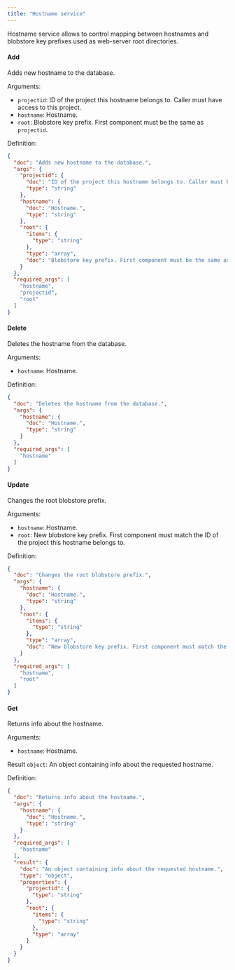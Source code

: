 ```yaml
---
title: "Hostname service"
---
```


Hostname service allows to control mapping between hostnames and blobstore key prefixes used as web-server root directories.

#### Add
Adds new hostname to the database.

Arguments:
- `projectid`: ID of the project this hostname belongs to. Caller must have access to this project.
- `hostname`: Hostname.
- `root`: Blobstore key prefix. First component must be the same as `projectid`.


Definition:
```json
{
  "doc": "Adds new hostname to the database.",
  "args": {
    "projectid": {
      "doc": "ID of the project this hostname belongs to. Caller must have access to this project.",
      "type": "string"
    },
    "hostname": {
      "doc": "Hostname.",
      "type": "string"
    },
    "root": {
      "items": {
        "type": "string"
      },
      "type": "array",
      "doc": "Blobstore key prefix. First component must be the same as `projectid`."
    }
  },
  "required_args": [
    "hostname",
    "projectid",
    "root"
  ]
}
```

#### Delete
Deletes the hostname from the database.

Arguments:
- `hostname`: Hostname.


Definition:
```json
{
  "doc": "Deletes the hostname from the database.",
  "args": {
    "hostname": {
      "doc": "Hostname.",
      "type": "string"
    }
  },
  "required_args": [
    "hostname"
  ]
}
```

#### Update
Changes the root blobstore prefix.

Arguments:
- `hostname`: Hostname.
- `root`: New blobstore key prefix. First component must match the ID of the project this hostname belongs to.


Definition:
```json
{
  "doc": "Changes the root blobstore prefix.",
  "args": {
    "hostname": {
      "doc": "Hostname.",
      "type": "string"
    },
    "root": {
      "items": {
        "type": "string"
      },
      "type": "array",
      "doc": "New blobstore key prefix. First component must match the ID of the project this hostname belongs to."
    }
  },
  "required_args": [
    "hostname",
    "root"
  ]
}
```

#### Get
Returns info about the hostname.

Arguments:
- `hostname`: Hostname.

Result `object`: An object containing info about the requested hostname.

Definition:
```json
{
  "doc": "Returns info about the hostname.",
  "args": {
    "hostname": {
      "doc": "Hostname.",
      "type": "string"
    }
  },
  "required_args": [
    "hostname"
  ],
  "result": {
    "doc": "An object containing info about the requested hostname.",
    "type": "object",
    "properties": {
      "projectid": {
        "type": "string"
      },
      "root": {
        "items": {
          "type": "string"
        },
        "type": "array"
      }
    }
  }
}
```



